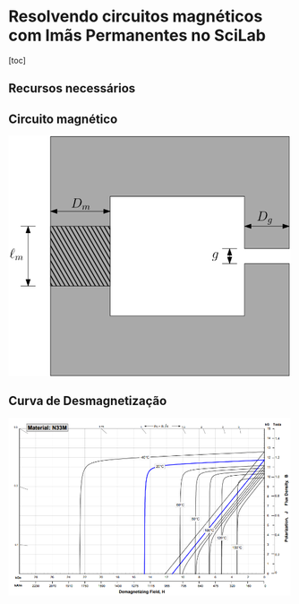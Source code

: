 # Resolvendo circuitos magnéticos com Imãs Permanentes no SciLab



[toc]


## Recursos necessários




## Circuito magnético
<p align="center"> 
    <img src="./Figuras/circui_ima.svg">
</p>



## Curva de Desmagnetização
<p align="center"> 
    <img src="./Figuras/N33M.png">
</p>